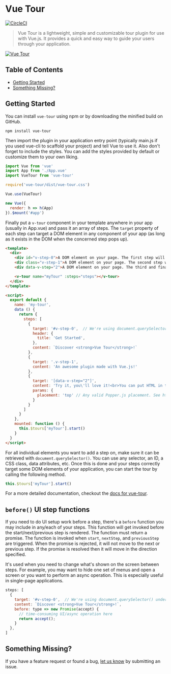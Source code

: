 # Vue Tour

[![CircleCI](https://circleci.com/gh/pulsardev/vue-tour/tree/master.svg?style=svg)](https://circleci.com/gh/pulsardev/vue-tour/tree/master)

> Vue Tour is a lightweight, simple and customizable tour plugin for use with Vue.js.
> It provides a quick and easy way to guide your users through your application.

[![Vue Tour](./screenshot.gif "Vue Tour")](https://pulsardev.github.io/vue-tour/)

## Table of Contents

- [Getting Started](#getting-started)
- [Something Missing?](#something-missing)

## Getting Started

You can install `vue-tour` using npm or by downloading the minified build on GitHub.

```
npm install vue-tour
```

Then import the plugin in your application entry point (typically main.js if you used vue-cli to scaffold your project) and tell Vue to use it.
Also don't forget to include the styles. You can add the styles provided by default or customize them to your own liking.

```javascript
import Vue from 'vue'
import App from './App.vue'
import VueTour from 'vue-tour'

require('vue-tour/dist/vue-tour.css')

Vue.use(VueTour)

new Vue({
  render: h => h(App)
}).$mount('#app')
```

Finally put a `v-tour` component in your template anywhere in your app (usually in App.vue) and pass it an array of steps.
The `target` property of each step can target a DOM element in any component of your app (as long as it exists in the DOM when the concerned step pops up).

```html
<template>
  <div>
    <div id="v-step-0">A DOM element on your page. The first step will pop on this element because its ID is 'v-step-0'.</div>
    <div class="v-step-1">A DOM element on your page. The second step will pop on this element because its ID is 'v-step-1'.</div>
    <div data-v-step="2">A DOM element on your page. The third and final step will pop on this element because its ID is 'v-step-2'.</div>

    <v-tour name="myTour" :steps="steps"></v-tour>
  </div>
</template>

<script>
  export default {
    name: 'my-tour',
    data () {
      return {
        steps: [
          {
            target: '#v-step-0',  // We're using document.querySelector() under the hood
            header: {
              title: 'Get Started',
            },
            content: `Discover <strong>Vue Tour</strong>!`
          },
          {
            target: '.v-step-1',
            content: 'An awesome plugin made with Vue.js!'
          },
          {
            target: '[data-v-step="2"]',
            content: 'Try it, you\'ll love it!<br>You can put HTML in the steps and completely customize the DOM to suit your needs.',
            params: {
              placement: 'top' // Any valid Popper.js placement. See https://popper.js.org/popper-documentation.html#Popper.placements
            }
          }
        ]
      }
    },
    mounted: function () {
      this.$tours['myTour'].start()
    }
  }
</script>
```

For all individual elements you want to add a step on, make sure it can be retrieved with `document.querySelector()`. You can use any selector, an ID, a CSS class, data attributes, etc.
Once this is done and your steps correctly target some DOM elements of your application, you can start the tour by calling the following method.

```javascript
this.$tours['myTour'].start()
```

For a more detailed documentation, checkout the [docs for vue-tour](https://github.com/pulsardev/vue-tour/wiki).

## `before()` UI step functions

If you need to do UI setup work before a step, there's a `before` function you may include in any/each of 
your steps. This function will get invoked before the start/next/previous step is rendered. The function must return a promise. The function is invoked when `start`, `nextStep`, and `previousStep` are triggered. When the promise is rejected, it will not move to the next or previous step. If the promise is resolved then it will move in the direction specified.

It's used when you need to change what's shown on the screen between steps. For example, you may want to hide
one set of menus and open a screen or you want to perform an async operation. This is especially useful in single-page applications.

```javascript
steps: [
  {
    target: '#v-step-0',  // We're using document.querySelector() under the hood
    content: `Discover <strong>Vue Tour</strong>!`,
    before: type => new Promise(accept) {
      // time-consuming UI/async operation here
      return accept();
    }
  },
]
```

## Something Missing?

If you have a feature request or found a bug, [let us know](https://github.com/pulsardev/vue-tour/issues) by submitting an issue.
